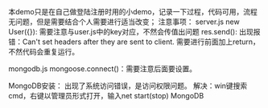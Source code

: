 本demo只是在自己做登陆注册时用的小demo，记录一下过程，代码可用，流程无问题，但是需要结合个人需要进行适当改变；
注意事项：
server.js
    new User({}):
        需要注意与user.js中的key对应，不然会传值出问题
    res.send(): 
        出现报错：Can't set headers after they are sent to client.
        需要进行前面加上return，不然代码会重复运行。

mongodb.js
    mongoose.connect()：需要注意后面要设置。

MongoDB安装：
    出现了系统访问错误，是访问权限问题。
    解决：win键搜索cmd，右键以管理员形式打开，输入net start(stop) MongoDB
